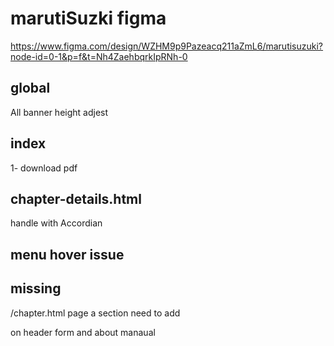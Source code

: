 # marutiSuzki figma

https://www.figma.com/design/WZHM9p9Pazeacq211aZmL6/marutisuzuki?node-id=0-1&p=f&t=Nh4ZaehbqrkIpRNh-0

## global

All banner height adjest

## index

1- download pdf

## chapter-details.html

handle with Accordian

## menu hover issue

## missing

/chapter.html page a section need to add

on header form and about manaual
